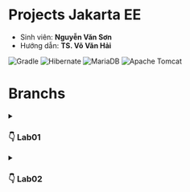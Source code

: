# Projects Jakarta EE
- Sinh viên: **Nguyễn Văn Sơn**
- Hướng dẫn: **TS. Võ Văn Hải**

![Gradle](https://img.shields.io/badge/Gradle-02303A.svg?style=for-the-badge&logo=Gradle&logoColor=black)
![Hibernate](https://img.shields.io/badge/Hibernate-59666C?style=for-the-badge&logo=Hibernate&logoColor=white)
![MariaDB](https://img.shields.io/badge/MariaDB-003545?style=for-the-badge&logo=mariadb&logoColor=black)
![Apache Tomcat](https://img.shields.io/badge/apache%20tomcat-%23F8DC75.svg?style=for-the-badge&logo=apache-tomcat&logoColor=black)

# Branchs
<details>
  <summary><h3>👇 Lab01</h3> </summary>
  <hr>

- Ý tưởng: Quản lý đăng nhập.
- Sử dụng: Servlet Jakarta EE, JSP, CRUD JPA.
- Mô tả:
  > Một trang html hiển thị cửa sổ đăng nhập. Nếu đăng nhập thành công và là quyền admin
  thì hiển thị trang dashboard cho phép quản lý các account khác (bao gồm các quyền thêm,
  xóa, sửa và cấp quyền). Còn không (không phải admin) thì hiển thị thông tin của người
  đăng nhập cùng các quyền mà người đó có.
  >
  > Ghi log mỗi lần account đăng nhập, đăng xuất.
-  Entity Relationship Diagram:
  
    ![ERD](/img/ERD_lab01.png)
<br> <br>
> *[code tại đây](https://github.com/sonnees/JakartaEE/tree/Lab01)*
> ```git
> git clone -b Lab01 --single-branch https://github.com/sonnees/JakartaEE.git
> ```
</details>
<details>
  <summary><h3>👇 Lab02</h3> </summary>
  <hr>

1. **BackEnd**
   - Ý tưởng: Lập 1 API cho trang web bán hàng. <br>
   - Sử dụng: REST API Jakarta EE, CRUD JPA <br>
   - Mô tả:<br>
     > Các thao tác CRUD cho các đối tượng, lập order. <br>
     > Thống kê order theo ngày, theo khoảng thời gian.  <br>
     > Thống kê order theo nhân viên bán hàng trong 1 khoảng thời gian. <br>
    - Entity Relationship Diagram:
  
       ![ERD](/img/ERD_lab02.png)
<br>

2. **FrontEnd** <br>
   - Ý tưởng: Tạo giao diện trang web bán hàng. <br><br>
   - Sử dụng: Servlet Jakarta EE <br><br>
   - Mô tả:<br><br>
     > Chạy song song với phần backend ở trên để lấy dữ liệu <br>
     > Role Admin: CRUD các đối tượng, thống kê <br>
     > Role User: xem sản phẩm, bỏ sản phẩm vào giỏ hàng

    <br>
    
    > *[code tại đây](https://github.com/sonnees/JakartaEE/tree/Lab02)*
    > ```git
    > git clone -b Lab02 --single-branch https://github.com/sonnees/JakartaEE.git
    > ```
<br>
</details>









